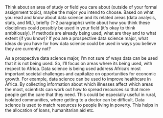 Think about an area of study or field you care about (outside of your formal assignment topic), maybe the major you intend to choose. Based on what you read and know about data science and its related areas (data analysis, stats, and ML), briefly (1-2 paragraphs) write about how you think these disciplines could possibly be used in your field (it's okay to think ambitiously). If methods are already being used, what are they and to what extent (if you know)? If you are a prospective data science major, what ideas do you have for how data science could be used in ways you believe they are currently not? 

As a prospective data science major, I’m not sure of ways data can be used that it is not being used. So, I’ll focus on areas where its being used, with respect to Africa. Data science is being used address Africa’s most important societal challenges and capitalize on opportunities for economic growth. For example, data science can be used to improve healthcare in Africa. By collecting information about which illnesses affect which areas the most, scientists can work out how to spread resources so that more people get the care that they need. This could be especially useful in rural, isolated communities, where getting to a doctor can be difficult.
Data science is used to match resources to people living in poverty. This helps in the allocation of loans, humanitarian aid etc.

